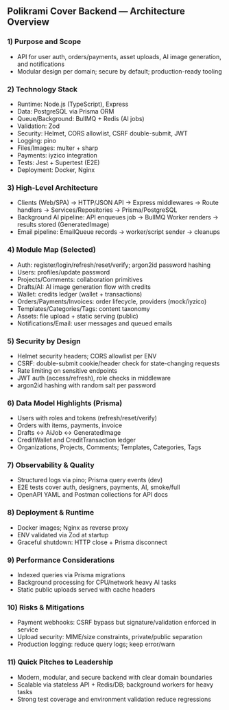 ## Polikrami Cover Backend — Architecture Overview

### 1) Purpose and Scope
- API for user auth, orders/payments, asset uploads, AI image generation, and notifications
- Modular design per domain; secure by default; production-ready tooling

### 2) Technology Stack
- Runtime: Node.js (TypeScript), Express
- Data: PostgreSQL via Prisma ORM
- Queue/Background: BullMQ + Redis (AI jobs)
- Validation: Zod
- Security: Helmet, CORS allowlist, CSRF double-submit, JWT
- Logging: pino
- Files/Images: multer + sharp
- Payments: iyzico integration
- Tests: Jest + Supertest (E2E)
- Deployment: Docker, Nginx

### 3) High-Level Architecture
- Clients (Web/SPA) → HTTP/JSON API → Express middlewares → Route handlers → Services/Repositories → Prisma/PostgreSQL
- Background AI pipeline: API enqueues job → BullMQ Worker renders → results stored (GeneratedImage)
- Email pipeline: EmailQueue records → worker/script sender → cleanups

### 4) Module Map (Selected)
- Auth: register/login/refresh/reset/verify; argon2id password hashing
- Users: profiles/update password
- Projects/Comments: collaboration primitives
- Drafts/AI: AI image generation flow with credits
- Wallet: credits ledger (wallet + transactions)
- Orders/Payments/Invoices: order lifecycle, providers (mock/iyzico)
- Templates/Categories/Tags: content taxonomy
- Assets: file upload + static serving (public)
- Notifications/Email: user messages and queued emails

### 5) Security by Design
- Helmet security headers; CORS allowlist per ENV
- CSRF: double-submit cookie/header check for state-changing requests
- Rate limiting on sensitive endpoints
- JWT auth (access/refresh), role checks in middleware
- argon2id hashing with random salt per password

### 6) Data Model Highlights (Prisma)
- Users with roles and tokens (refresh/reset/verify)
- Orders with items, payments, invoice
- Drafts ↔ AiJob ↔ GeneratedImage
- CreditWallet and CreditTransaction ledger
- Organizations, Projects, Comments; Templates, Categories, Tags

### 7) Observability & Quality
- Structured logs via pino; Prisma query events (dev)
- E2E tests cover auth, designers, payments, AI, smoke/full
- OpenAPI YAML and Postman collections for API docs

### 8) Deployment & Runtime
- Docker images; Nginx as reverse proxy
- ENV validated via Zod at startup
- Graceful shutdown: HTTP close + Prisma disconnect

### 9) Performance Considerations
- Indexed queries via Prisma migrations
- Background processing for CPU/network heavy AI tasks
- Static public uploads served with cache headers

### 10) Risks & Mitigations
- Payment webhooks: CSRF bypass but signature/validation enforced in service
- Upload security: MIME/size constraints, private/public separation
- Production logging: reduce query logs; keep error/warn

### 11) Quick Pitches to Leadership
- Modern, modular, and secure backend with clear domain boundaries
- Scalable via stateless API + Redis/DB; background workers for heavy tasks
- Strong test coverage and environment validation reduce regressions


